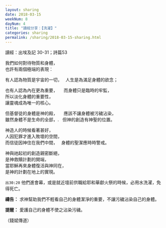 ```yaml
---
layout: sharing
date: 2018-03-15
weekNum: 8
dayNum: 4
title: "讀經分享：【洗濯】"
categories: sharing
permalink: /sharing/2018-03-15-sharing.html
---
```


讀經：出埃及記 30-31；詩篇53

我們如何對待物質和身體，    
也許有兩個極端的表現：    

有人認為物質是宇宙的一切，   
人生是為滿足身體的欲念；     

也有人認為內在更為重要，      
而身體只是臨時的牢監，    
所以淡化身體的重要性，    
讓靈魂成為唯一的核心。  

但基督徒的身體是神的殿，     
應該不讓身體被污穢沾染，    
雖然身體不是生命的全部，.   
但神的創造有神聖的位置。

神造人的時候看著甚好，    
人因犯罪才進入敗壞的空間，    
而信徒因神住在我們中間，   
身體的聖潔應時時警戒。    

神與祂起初的創造親密斷絕，    
是神救贖計劃的開端，    
當耶穌再來身體復活與神同在，    
是神的計劃在地上的實現。

`出30:20` 他們進會幕，或是就近壇前供職給耶和華獻火祭的時候，必用水洗濯，免得死亡。

**禱告：** 
求神幫助我們不輕看自己的身體潔淨的重要，不讓污穢沾染自己的身體。

**提醒：** 
愛護自己的身體不使之沾染污穢。


（錢斌傳道）
